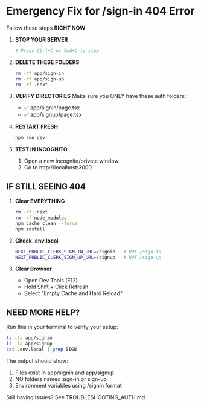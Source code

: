 # Emergency Fix for /sign-in 404 Error

Follow these steps **RIGHT NOW**:

1. **STOP YOUR SERVER**
   ```bash
   # Press Ctrl+C or Cmd+C to stop
   ```

2. **DELETE THESE FOLDERS**
   ```bash
   rm -rf app/sign-in
   rm -rf app/sign-up
   rm -rf .next
   ```

3. **VERIFY DIRECTORIES**
   Make sure you ONLY have these auth folders:
   - ✅ app/signin/page.tsx
   - ✅ app/signup/page.tsx

4. **RESTART FRESH**
   ```bash
   npm run dev
   ```

5. **TEST IN INCOGNITO**
   1. Open a new incognito/private window
   2. Go to http://localhost:3000

## IF STILL SEEING 404

1. **Clear EVERYTHING**
   ```bash
   rm -rf .next
   rm -rf node_modules
   npm cache clean --force
   npm install
   ```

2. **Check .env.local**
   ```bash
   NEXT_PUBLIC_CLERK_SIGN_IN_URL=/signin   # NOT /sign-in
   NEXT_PUBLIC_CLERK_SIGN_UP_URL=/signup   # NOT /sign-up
   ```

3. **Clear Browser**
   - Open Dev Tools (F12)
   - Hold Shift + Click Refresh
   - Select "Empty Cache and Hard Reload"

## NEED MORE HELP?
Run this in your terminal to verify your setup:
```bash
ls -la app/signin
ls -la app/signup
cat .env.local | grep SIGN
```

The output should show:
1. Files exist in app/signin and app/signup
2. NO folders named sign-in or sign-up
3. Environment variables using /signin format

Still having issues? See TROUBLESHOOTING_AUTH.md